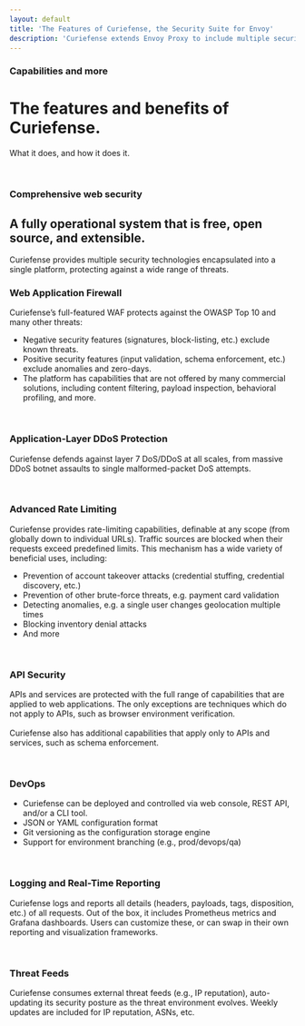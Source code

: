 ```yaml
---
layout: default
title: 'The Features of Curiefense, the Security Suite for Envoy'
description: 'Curiefense extends Envoy Proxy to include multiple security technologies, protecting against a wide range of threats. Here&#x27;s what it does.'
---
```


<div class="hero-nohome">
  <div class="container w-container">
    <div class="hero-row nohome">
      <div class="row flex-vertical w-row">
        <div class="w-col w-col-6 w-col-stack">
          <div class="item-vertical level-one first">
            <div class="item-vertical first">
              <h3 class="heading-2">Capabilities and more</h3>
              <h1 class="hero-title nohome">The features and benefits of Curiefense.<br></h1>
            </div>
            <div class="item-vertical">
              <p class="paragraph hero-paragraph">What it does, and how it does it.<br></p>
            </div>
            <div class="item-vertical level-one last"></div>
          </div>
        </div>
        <div class="no-paddings w-col w-col-6 w-col-stack">
          <div class="hero-image-nohome"><img src="images/Main_diagram-01.png" srcset="images/Main_diagram-01-p-1080.png 1080w, images/Main_diagram-01-p-1600.png 1600w, images/Main_diagram-01-p-2000.png 2000w, images/Main_diagram-01-p-2600.png 2600w, images/Main_diagram-01-p-3200.png 3200w, images/Main_diagram-01.png 4148w" height="" sizes="(max-width: 479px) 93vw, (max-width: 767px) 92vw, (max-width: 991px) 96vw, 610px" alt=""></div>
        </div>
      </div>
    </div>
  </div>
</div>
<div class="section free-features">
  <div class="container w-container">
    <div class="row-section features w-row">
      <div class="w-col w-col-9">
        <div class="item-vertical first">
          <h3 class="heading-2">Comprehensive web security</h3>
          <h2 class="heading-3">A fully operational system that is free, open source, and extensible.</h2>
          <div class="item-vertical">
            <p class="paragraph hero-paragraph">Curiefense provides multiple security technologies encapsulated into a single platform, protecting against a wide range of threats.<br></p>
          </div>
        </div>
      </div>
      <div class="w-col w-col-3"></div>
    </div>
  </div>
</div>
<div class="section features-subsection">
  <div class="container w-container">
    <div class="row-section flex-vertical features-top w-row">
      <div class="w-col w-col-5 w-col-stack">
        <div class="item-vertical">
          <h3 class="heading-2">Web Application Firewall</h3>
          <p class="paragraph">Curiefense’s full-featured WAF protects against the OWASP Top 10 and many other threats:<br></p>
          <ul role="list" class="list">
            <li class="list-item alt">
              <div class="paragraph">Negative security features (signatures, block-listing, etc.) exclude known threats.</div>
            </li>
            <li class="list-item alt">
              <div class="paragraph">Positive security features (input validation, schema enforcement, etc.) exclude anomalies and zero-days.</div>
            </li>
            <li class="list-item alt">
              <div class="paragraph">The platform has capabilities that are not offered by many commercial solutions, including content filtering, payload inspection, behavioral profiling, and more.</div>
            </li>
          </ul>
        </div>
      </div>
      <div class="w-col w-col-1 w-col-stack"></div>
      <div class="w-col w-col-6 w-col-stack">
        <div class="box-shadow padding"><img src="images/WAF-Profiles.png" srcset="images/WAF-Profiles-p-500.png 500w, images/WAF-Profiles-p-800.png 800w, images/WAF-Profiles-p-1080.png 1080w, images/WAF-Profiles-p-1600.png 1600w, images/WAF-Profiles-p-2000.png 2000w, images/WAF-Profiles.png 2210w" height="" sizes="(max-width: 479px) 81vw, (max-width: 767px) 84vw, (max-width: 991px) 71vw, 42vw" alt=""></div>
      </div>
    </div>
    <div class="row-section flex-vertical features-top w-row">
      <div class="w-col w-col-5 w-col-stack">
        <div class="item-vertical">
          <h3 class="heading-2">Application-Layer DDoS Protection</h3>
          <p class="paragraph">Curiefense defends against layer 7 DoS/DDoS at all scales, from massive DDoS botnet assaults to single malformed-packet DoS attempts.<br></p>
        </div>
      </div>
      <div class="w-col w-col-1 w-col-stack"></div>
      <div class="w-col w-col-6 w-col-stack">
        <div><img src="images/DDOS-04.png" loading="lazy" sizes="(max-width: 767px) 89vw, (max-width: 991px) 75vw, 46vw" srcset="images/DDOS-04-p-800.png 800w, images/DDOS-04-p-1080.png 1080w, images/DDOS-04-p-1600.png 1600w, images/DDOS-04-p-2000.png 2000w, images/DDOS-04-p-2600.png 2600w, images/DDOS-04-p-3200.png 3200w, images/DDOS-04.png 4483w" alt=""></div>
      </div>
    </div>
    <div class="row-section flex-vertical features-top w-row">
      <div class="w-col w-col-5 w-col-stack">
        <div class="item-vertical">
          <h3 class="heading-2">Advanced Rate Limiting</h3>
          <p class="paragraph">Curiefense provides rate-limiting capabilities, definable at any scope (from globally down to individual URLs). Traffic sources are blocked when their requests exceed predefined limits. This mechanism has a wide variety of beneficial uses, including:<br></p>
          <ul role="list" class="list">
            <li class="list-item alt">
              <div class="paragraph">Prevention of account takeover attacks (credential stuffing, credential discovery, etc.)</div>
            </li>
            <li class="list-item alt">
              <div class="paragraph">Prevention of other brute-force threats, e.g. payment card validation</div>
            </li>
            <li class="list-item alt">
              <div class="paragraph">Detecting anomalies, e.g. a single user changes geolocation multiple times</div>
            </li>
            <li class="list-item alt">
              <div class="paragraph">Blocking inventory denial attacks</div>
            </li>
            <li class="list-item alt">
              <div class="paragraph">And more</div>
            </li>
          </ul>
        </div>
      </div>
      <div class="w-col w-col-1 w-col-stack"></div>
      <div class="w-col w-col-6 w-col-stack">
        <div class="box-shadow padding"><img src="images/Rate-Limits.png" srcset="images/Rate-Limits-p-500.png 500w, images/Rate-Limits-p-800.png 800w, images/Rate-Limits-p-1080.png 1080w, images/Rate-Limits-p-1600.png 1600w, images/Rate-Limits-p-2000.png 2000w, images/Rate-Limits.png 2158w" height="" sizes="(max-width: 479px) 81vw, (max-width: 767px) 84vw, (max-width: 991px) 71vw, 42vw" alt=""></div>
      </div>
    </div>
    <div class="row-section flex-vertical features-top w-row">
      <div class="w-col w-col-5 w-col-stack">
        <div class="item-vertical">
          <h3 class="heading-2">API Security</h3>
          <p class="paragraph">APIs and services are protected with the full range of capabilities that are applied to web applications. The only exceptions are techniques which do not apply to APIs, such as browser environment verification.<br><br>Curiefense also has additional capabilities that apply only to APIs and services, such as schema enforcement.<br></p>
        </div>
      </div>
      <div class="w-col w-col-1 w-col-stack"></div>
      <div class="w-col w-col-6 w-col-stack"><img src="images/api-03.png" loading="lazy" sizes="(max-width: 767px) 89vw, (max-width: 991px) 75vw, 46vw" srcset="images/api-03-p-500.png 500w, images/api-03-p-800.png 800w, images/api-03-p-1080.png 1080w, images/api-03.png 2283w" alt=""></div>
    </div>
    <div class="row-section flex-vertical features-top w-row">
      <div class="w-col w-col-5 w-col-stack">
        <div class="item-vertical">
          <h3 class="heading-2">DevOps</h3>
          <ul role="list" class="list">
            <li class="list-item alt">
              <div class="paragraph">Curiefense can be deployed and controlled via web console, REST API, and/or a CLI tool.</div>
            </li>
            <li class="list-item alt">
              <div class="paragraph">JSON or YAML configuration format</div>
            </li>
            <li class="list-item alt">
              <div class="paragraph">Git versioning as the configuration storage engine</div>
            </li>
            <li class="list-item alt">
              <div class="paragraph">Support for environment branching (e.g., prod/devops/qa)</div>
            </li>
          </ul>
        </div>
      </div>
      <div class="w-col w-col-1 w-col-stack"></div>
      <div class="w-col w-col-6 w-col-stack">
        <div><img src="images/devops-01.png" srcset="images/devops-01-p-500.png 500w, images/devops-01-p-800.png 800w, images/devops-01-p-1080.png 1080w, images/devops-01.png 1284w" height="" sizes="(max-width: 767px) 89vw, (max-width: 991px) 75vw, 46vw" alt=""></div>
      </div>
    </div>
    <div class="row-section flex-vertical features-top w-row">
      <div class="w-col w-col-5 w-col-stack">
        <div class="item-vertical">
          <h3 class="heading-2">Logging and Real-Time Reporting</h3>
          <p class="paragraph">Curiefense logs and reports all details (headers, payloads, tags, disposition, etc.) of all requests. Out of the box, it includes Prometheus metrics and Grafana dashboards. Users can customize these, or can swap in their own reporting and visualization frameworks.<br></p>
        </div>
      </div>
      <div class="w-col w-col-1 w-col-stack"></div>
      <div class="w-col w-col-6 w-col-stack">
        <div class="box-shadow"><img src="images/real_time_screenshot.jpg" srcset="images/real_time_screenshot-p-500.jpeg 500w, images/real_time_screenshot-p-800.jpeg 800w, images/real_time_screenshot-p-1080.jpeg 1080w, images/real_time_screenshot-p-1600.jpeg 1600w, images/real_time_screenshot-p-2000.jpeg 2000w, images/real_time_screenshot.jpg 2124w" height="" sizes="(max-width: 767px) 89vw, (max-width: 991px) 75vw, 46vw" alt=""></div>
      </div>
    </div>
    <div class="row-section flex-vertical features-top w-row">
      <div class="w-col w-col-5 w-col-stack">
        <div class="item-vertical">
          <h3 class="heading-2">Threat Feeds</h3>
          <p class="paragraph">Curiefense consumes external threat feeds (e.g., IP reputation), auto-updating its security posture as the threat environment evolves. Weekly updates are included for IP reputation, ASNs, etc.<br></p>
        </div>
      </div>
      <div class="w-col w-col-1 w-col-stack"></div>
      <div class="w-col w-col-6 w-col-stack"><img src="images/Threat-Intelligence-Feeds-03.png" srcset="images/Threat-Intelligence-Feeds-03-p-500.png 500w, images/Threat-Intelligence-Feeds-03-p-800.png 800w, images/Threat-Intelligence-Feeds-03-p-1080.png 1080w, images/Threat-Intelligence-Feeds-03-p-1600.png 1600w, images/Threat-Intelligence-Feeds-03-p-2000.png 2000w, images/Threat-Intelligence-Feeds-03-p-2600.png 2600w, images/Threat-Intelligence-Feeds-03-p-3200.png 3200w, images/Threat-Intelligence-Feeds-03.png 3949w" height="" sizes="(max-width: 767px) 89vw, (max-width: 991px) 75vw, 46vw" alt=""></div>
    </div>
  </div>
</div>